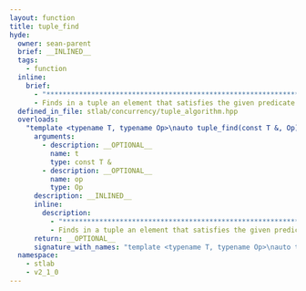 ```yaml
---
layout: function
title: tuple_find
hyde:
  owner: sean-parent
  brief: __INLINED__
  tags:
    - function
  inline:
    brief:
      - "***********************************************************************************************"
      - Finds in a tuple an element that satisfies the given predicate and returns the tuple index. It returns an index beyond the last element if no element satisfies the predicate.
  defined_in_file: stlab/concurrency/tuple_algorithm.hpp
  overloads:
    "template <typename T, typename Op>\nauto tuple_find(const T &, Op) -> std::size_t":
      arguments:
        - description: __OPTIONAL__
          name: t
          type: const T &
        - description: __OPTIONAL__
          name: op
          type: Op
      description: __INLINED__
      inline:
        description:
          - "***********************************************************************************************"
          - Finds in a tuple an element that satisfies the given predicate and returns the tuple index. It returns an index beyond the last element if no element satisfies the predicate.
      return: __OPTIONAL__
      signature_with_names: "template <typename T, typename Op>\nauto tuple_find(const T & t, Op op) -> std::size_t"
  namespace:
    - stlab
    - v2_1_0
---
```

